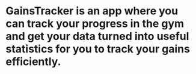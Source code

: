 # GainsTracker is an app where you can track your progress in the gym and get your data turned into useful statistics for you to track your gains efficiently.
